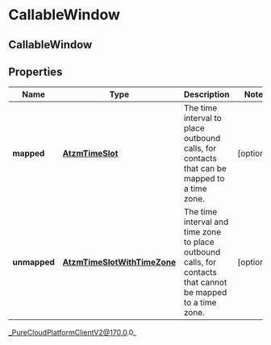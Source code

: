 # CallableWindow

## CallableWindow

## Properties

|Name | Type | Description | Notes|
|------------ | ------------- | ------------- | -------------|
| **mapped** | [**AtzmTimeSlot**](AtzmTimeSlot) | The time interval to place outbound calls, for contacts that can be mapped to a time zone. | [optional] |
| **unmapped** | [**AtzmTimeSlotWithTimeZone**](AtzmTimeSlotWithTimeZone) | The time interval and time zone to place outbound calls, for contacts that cannot be mapped to a time zone. | [optional] |



_PureCloudPlatformClientV2@170.0.0_
